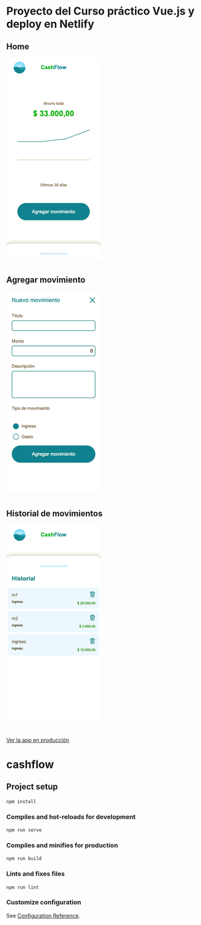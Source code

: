 # Proyecto del Curso práctico Vue.js y deploy en Netlify

## Home
![Captura de vue y deploy](.readme-static/captura-vue-cash1.png)

## Agregar movimiento
![Captura de vue y deploy](.readme-static/captura-vue-cash2.png)

## Historial de movimientos
![Captura de vue y deploy](.readme-static/captura-vue-cash.png)

[Ver la app en producción](https://curso-vue-practico.netlify.app/)

# cashflow

## Project setup
```
npm install
```

### Compiles and hot-reloads for development
```
npm run serve
```

### Compiles and minifies for production
```
npm run build
```

### Lints and fixes files
```
npm run lint
```

### Customize configuration
See [Configuration Reference](https://cli.vuejs.org/config/).
